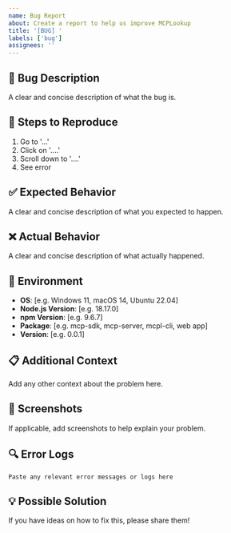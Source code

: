 ```yaml
---
name: Bug Report
about: Create a report to help us improve MCPLookup
title: '[BUG] '
labels: ['bug']
assignees: ''
---
```


## 🐛 Bug Description
A clear and concise description of what the bug is.

## 🔄 Steps to Reproduce
1. Go to '...'
2. Click on '....'
3. Scroll down to '....'
4. See error

## ✅ Expected Behavior
A clear and concise description of what you expected to happen.

## ❌ Actual Behavior
A clear and concise description of what actually happened.

## 📱 Environment
- **OS**: [e.g. Windows 11, macOS 14, Ubuntu 22.04]
- **Node.js Version**: [e.g. 18.17.0]
- **npm Version**: [e.g. 9.6.7]
- **Package**: [e.g. mcp-sdk, mcp-server, mcpl-cli, web app]
- **Version**: [e.g. 0.0.1]

## 📋 Additional Context
Add any other context about the problem here.

## 📸 Screenshots
If applicable, add screenshots to help explain your problem.

## 🔍 Error Logs
```
Paste any relevant error messages or logs here
```

## 💡 Possible Solution
If you have ideas on how to fix this, please share them!
